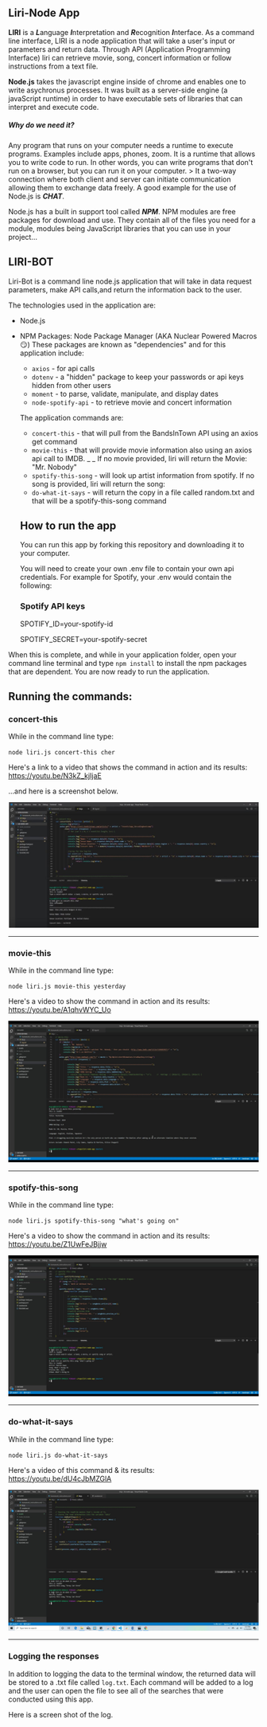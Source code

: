 ## Liri-Node App
**LIRI** is a ***L***anguage ***I***nterpretation and ***R***ecognition ***I***nterface. 
As a command line interface, LIRI is a node application that will take a user's input or parameters and return data.  Through API (Application Programming Interface) liri can retrieve movie, song, concert information or follow instructions from a text file.   

**Node.js** takes the javascript engine inside of chrome and enables one to write asychronus processes.  It was built as a server-side engine (a javaScript runtime) in order to have executable sets of libraries that can interpret and execute code.

##### Why do we need it? 
Any program that runs on your computer needs a runtime to execute programs.  Examples include apps, phones, zoom.  It is a runtime that allows you to write code to run. In other words, you can write programs that don't run on a browser, but you can run it on your computer.  > It a two-way connection where both client and server can initiate communication allowing them to exchange data freely.  A good example for the use of Node.js is ***CHAT***.

Node.js has a built in support tool called ***NPM***. NPM modules are free packages for download and use.  They contain all of the files you need for a module, modules being JavaScript libraries that you can use in your project...  

## LIRI-BOT
Liri-Bot is a command line node.js application that will take in data request parameters, make API calls,and return the information back to the user. 

The technologies used in the application are:
- Node.js
- NPM Packages: Node Package Manager  (AKA Nuclear Powered Macros :smirk:) These packages are known as "dependencies" and for this application include:
  - `axios` - for api calls
  - `dotenv` - a "hidden" package to keep your passwords or api keys hidden from other users
  - `moment` - to parse, validate, manipulate, and display dates
  - `node-spotify-api` - to retrieve movie and concert information

  The application commands are:
  - `concert-this` - that will pull from the BandsInTown API using an axios get command
  - `movie-this` - that will provide movie information also using an axios api call to IMDB. _ _ If no movie provided, liri will return the Movie: "Mr. Nobody"
  - `spotify-this-song` - will look up artist information from spotify. If no song is provided, liri will return the song: 
  - `do-what-it-says` - will return the copy in a file called random.txt and that will be a spotify-this-song command

  ## How to run the app

  You can run this app by forking this repository and downloading it to your computer.

  You will need to create your own .env file to contain your own api credentials. For example for Spotify, your .env would contain the following:


     ### Spotify API keys

     SPOTIFY_ID=your-spotify-id

     SPOTIFY_SECRET=your-spotify-secret 

When this is complete, and while in your application folder, open your command line terminal and type `npm install` to install the npm packages that are dependent.  You are now ready to run the application.

 ## Running the commands:

### concert-this
While in the command line type:

 `node liri.js concert-this cher` 
 
 Here's a link to a video that shows the command in action and its results:   https://youtu.be/N3kZ_kjIjaE
 
  ...and here is a screenshot below.
 
![](https://github.com/AR-Lilypad/liri-node-app/blob/master/assets/images/concertThisScreenshot.JPG)

_________________________________________________________________________________________________________________________________

### movie-this
While in the command line type:

 `node liri.js movie-this yesterday` 
 
 Here's a video to show the command in action and its results:   https://youtu.be/A1qhvWYC_Uo
 
![](https://github.com/AR-Lilypad/liri-node-app/blob/master/assets/images/liriMovieThis_Moment.jpg)

__________________________________________________________________________________________________________________________________

### spotify-this-song
While in the command line type:

 `node liri.js spotify-this-song "what's going on"` 
 
Here's a video to show the command in action and its results:   https://youtu.be/Z1UwFeJBjjw
 
![](https://github.com/AR-Lilypad/liri-node-app/blob/master/assets/images/liriSpotifyThis_Moment.jpg)

________________________________________________________________________________________________________________________________

### do-what-it-says
While in the command line type:

 `node liri.js do-what-it-says` 
 
 Here's a video of this command & its results:   https://youtu.be/dU4cJbMZGlA
 
![](https://github.com/AR-Lilypad/liri-node-app/blob/master/assets/images/liriDoWhatItSays_Moment.JPG)

______________________________________________________________________________________________________________________________

### Logging the responses

In addition to logging the data to the terminal window, the returned data will be stored to a .txt file called `log.txt`.
Each command will be added to a log and the user can open the file to see all of the searches that were conducted using this app.

Here is a screen shot of the log.
